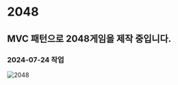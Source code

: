 # 2048</br>
## MVC 패턴으로 2048게임을 제작 중입니다.</br>
### 2024-07-24 작업</br>
![2048](https://github.com/user-attachments/assets/522177df-23e9-46e2-87b7-665452edcb36)</br>
